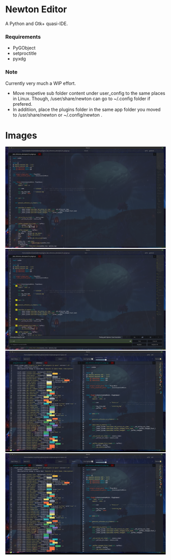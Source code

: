 # Newton Editor
A Python and Gtk+ quasi-IDE.

### Requirements
* PyGObject
* setproctitle
* pyxdg

### Note
Currently very much a WIP effort.

* Move respetive sub folder content under user_config to the same places in Linux. Though, /user/share/newton can go to ~/.config folder if prefered.
* In additiion, place the plugins folder in the same app folder you moved to /usr/share/newton or ~/.config/newton .

# Images
![1 Newton default view. ](images/pic1.png)
![2 Newton search and replace plus menu shown. ](images/pic2.png)
![3 Newton displaying inline colors. ](images/pic3.png)
![4 Newton as transparent with youtube playing below it. ](images/pic3.png)